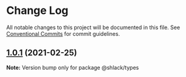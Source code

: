 # Change Log

All notable changes to this project will be documented in this file.
See [Conventional Commits](https://conventionalcommits.org) for commit guidelines.

## [1.0.1](https://github.com/shubhamdeodia/ts-js-monorepos/compare/v1.0.0...v1.0.1) (2021-02-25)

**Note:** Version bump only for package @shlack/types

